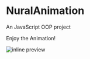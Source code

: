 # NuralAnimation

An JavaScript OOP project 

Enjoy the Animation!

![inline preview](https://user-images.githubusercontent.com/87114169/162829203-077e9427-473a-4157-b582-d21eaa4630fc.png)
